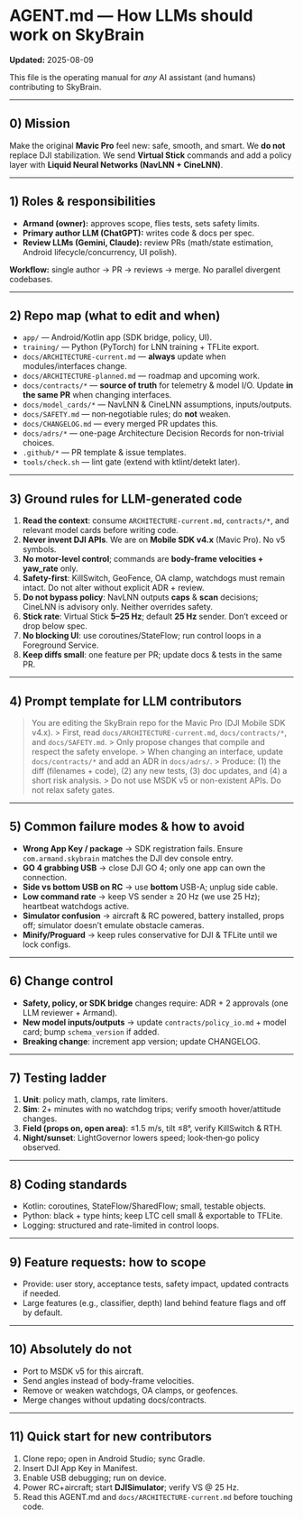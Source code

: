 # AGENT.md — How LLMs should work on SkyBrain
**Updated:** 2025-08-09

This file is the operating manual for *any* AI assistant (and humans) contributing to SkyBrain.

---

## 0) Mission
Make the original **Mavic Pro** feel new: safe, smooth, and smart. We **do not** replace DJI stabilization. We send **Virtual Stick** commands and add a policy layer with **Liquid Neural Networks (NavLNN + CineLNN)**.

---

## 1) Roles & responsibilities
- **Armand (owner):** approves scope, flies tests, sets safety limits.
- **Primary author LLM (ChatGPT):** writes code & docs per spec.
- **Review LLMs (Gemini, Claude):** review PRs (math/state estimation, Android lifecycle/concurrency, UI polish).

**Workflow:** single author → PR → reviews → merge. No parallel divergent codebases.

---

## 2) Repo map (what to edit and when)
- `app/` — Android/Kotlin app (SDK bridge, policy, UI).
- `training/` — Python (PyTorch) for LNN training + TFLite export.
- `docs/ARCHITECTURE-current.md` — **always** update when modules/interfaces change.
- `docs/ARCHITECTURE-planned.md` — roadmap and upcoming work.
- `docs/contracts/*` — **source of truth** for telemetry & model I/O. Update **in the same PR** when changing interfaces.
- `docs/model_cards/*` — NavLNN & CineLNN assumptions, inputs/outputs.
- `docs/SAFETY.md` — non‑negotiable rules; do **not** weaken.
- `docs/CHANGELOG.md` — every merged PR updates this.
- `docs/adrs/*` — one-page Architecture Decision Records for non-trivial choices.
- `.github/*` — PR template & issue templates.
- `tools/check.sh` — lint gate (extend with ktlint/detekt later).

---

## 3) Ground rules for LLM-generated code
1. **Read the context**: consume `ARCHITECTURE-current.md`, `contracts/*`, and relevant model cards before writing code.
2. **Never invent DJI APIs**. We are on **Mobile SDK v4.x** (Mavic Pro). No v5 symbols.
3. **No motor-level control**; commands are **body-frame velocities + yaw_rate** only.
4. **Safety-first**: KillSwitch, GeoFence, OA clamp, watchdogs must remain intact. Do not alter without explicit ADR + review.
5. **Do not bypass policy**: NavLNN outputs **caps** & **scan** decisions; CineLNN is advisory only. Neither overrides safety.
6. **Stick rate**: Virtual Stick **5–25 Hz**; default **25 Hz** sender. Don’t exceed or drop below spec.
7. **No blocking UI**: use coroutines/StateFlow; run control loops in a Foreground Service.
8. **Keep diffs small**: one feature per PR; update docs & tests in the same PR.

---

## 4) Prompt template for LLM contributors
> You are editing the SkyBrain repo for the Mavic Pro (DJI Mobile SDK v4.x). > First, read `docs/ARCHITECTURE-current.md`, `docs/contracts/*`, and `docs/SAFETY.md`. > Only propose changes that compile and respect the safety envelope. > When changing an interface, update `docs/contracts/*` and add an ADR in `docs/adrs/`. > Produce: (1) the diff (filenames + code), (2) any new tests, (3) doc updates, and (4) a short risk analysis. > Do not use MSDK v5 or non-existent APIs. Do not relax safety gates.

---

## 5) Common failure modes & how to avoid
- **Wrong App Key / package** → SDK registration fails. Ensure `com.armand.skybrain` matches the DJI dev console entry.
- **GO 4 grabbing USB** → close DJI GO 4; only one app can own the connection.
- **Side vs bottom USB on RC** → use **bottom** USB-A; unplug side cable.
- **Low command rate** → keep VS sender ≥ 20 Hz (we use 25 Hz); heartbeat watchdogs active.
- **Simulator confusion** → aircraft & RC powered, battery installed, props off; simulator doesn’t emulate obstacle cameras.
- **Minify/Proguard** → keep rules conservative for DJI & TFLite until we lock configs.

---

## 6) Change control
- **Safety, policy, or SDK bridge** changes require: ADR + 2 approvals (one LLM reviewer + Armand).
- **New model inputs/outputs** → update `contracts/policy_io.md` + model card; bump `schema_version` if added.
- **Breaking change**: increment app version; update CHANGELOG.

---

## 7) Testing ladder
1. **Unit**: policy math, clamps, rate limiters.
2. **Sim**: 2+ minutes with no watchdog trips; verify smooth hover/attitude changes.
3. **Field (props on, open area)**: ≤1.5 m/s, tilt ≤8°, verify KillSwitch & RTH.
4. **Night/sunset**: LightGovernor lowers speed; look‑then‑go policy observed.

---

## 8) Coding standards
- Kotlin: coroutines, StateFlow/SharedFlow; small, testable objects.
- Python: black + type hints; keep LTC cell small & exportable to TFLite.
- Logging: structured and rate-limited in control loops.

---

## 9) Feature requests: how to scope
- Provide: user story, acceptance tests, safety impact, updated contracts if needed.
- Large features (e.g., classifier, depth) land behind feature flags and off by default.

---

## 10) Absolutely do not
- Port to MSDK v5 for this aircraft.
- Send angles instead of body-frame velocities.
- Remove or weaken watchdogs, OA clamps, or geofences.
- Merge changes without updating docs/contracts.

---

## 11) Quick start for new contributors
1. Clone repo; open in Android Studio; sync Gradle.
2. Insert DJI App Key in Manifest.
3. Enable USB debugging; run on device.
4. Power RC+aircraft; start **DJISimulator**; verify VS @ 25 Hz.
5. Read this AGENT.md and `docs/ARCHITECTURE-current.md` before touching code.
